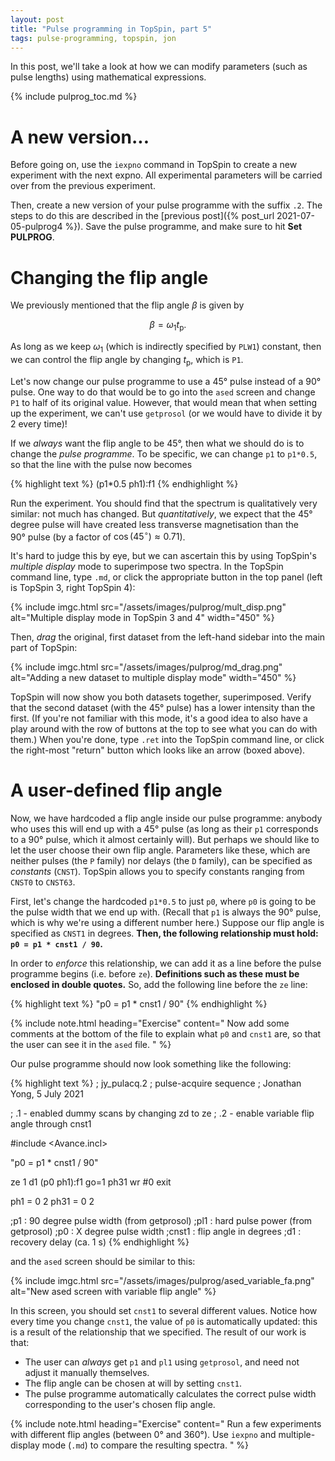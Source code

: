 ```yaml
---
layout: post
title: "Pulse programming in TopSpin, part 5"
tags: pulse-programming, topspin, jon
---
```


In this post, we'll take a look at how we can modify parameters (such as pulse lengths) using mathematical expressions.

{% include pulprog_toc.md %}

# A new version...

Before going on, use the `iexpno` command in TopSpin to create a new experiment with the next expno.
All experimental parameters will be carried over from the previous experiment.

Then, create a new version of your pulse programme with the suffix `.2`.
The steps to do this are described in the [previous post]({% post_url 2021-07-05-pulprog4 %}).
Save the pulse programme, and make sure to hit **Set PULPROG**.

# Changing the flip angle

We previously mentioned that the flip angle $\beta$ is given by

$$\beta = \omega_1 t_\mathrm{p}.$$

As long as we keep $\omega_1$ (which is indirectly specified by `PLW1`) constant, then we can control the flip angle by changing $t_\mathrm{p}$, which is `P1`.

Let's now change our pulse programme to use a 45° pulse instead of a 90° pulse.
One way to do that would be to go into the `ased` screen and change `P1` to half of its original value.
However, that would mean that when setting up the experiment, we can't use `getprosol` (or we would have to divide it by 2 every time)!

If we *always* want the flip angle to be 45°, then what we should do is to change the *pulse programme*.
To be specific, we can change `p1` to `p1*0.5`, so that the line with the pulse now becomes

{% highlight text %}
(p1*0.5 ph1):f1
{% endhighlight %}

Run the experiment.
You should find that the spectrum is qualitatively very similar: not much has changed.
But *quantitatively*, we expect that the 45° degree pulse will have created less transverse magnetisation than the 90° pulse (by a factor of $\cos(45^\circ) \approx 0.71$).

It's hard to judge this by eye, but we can ascertain this by using TopSpin's *multiple display* mode to superimpose two spectra.
In the TopSpin command line, type `.md`, or click the appropriate button in the top panel (left is TopSpin 3, right TopSpin 4):

{% include imgc.html 
src="/assets/images/pulprog/mult_disp.png"
alt="Multiple display mode in TopSpin 3 and 4"
width="450"
%}

Then, *drag* the original, first dataset from the left-hand sidebar into the main part of TopSpin:

{% include imgc.html 
src="/assets/images/pulprog/md_drag.png"
alt="Adding a new dataset to multiple display mode"
width="450"
%}

TopSpin will now show you both datasets together, superimposed.
Verify that the second dataset (with the 45° pulse) has a lower intensity than the first.
(If you're not familiar with this mode, it's a good idea to also have a play around with the row of buttons at the top to see what you can do with them.)
When you're done, type `.ret` into the TopSpin command line, or click the right-most "return" button which looks like an arrow (boxed above).

# A user-defined flip angle

Now, we have hardcoded a flip angle inside our pulse programme: anybody who uses this will end up with a 45° pulse (as long as their `p1` corresponds to a 90° pulse, which it almost certainly will).
But perhaps we should like to let the user choose their own flip angle.
Parameters like these, which are neither pulses (the `P` family) nor delays (the `D` family), can be specified as *constants* (`CNST`).
TopSpin allows you to specify constants ranging from `CNST0` to `CNST63`.

First, let's change the hardcoded `p1*0.5` to just `p0`, where `p0` is going to be the pulse width that we end up with.
(Recall that `p1` is always the 90° pulse, which is why we're using a different number here.)
Suppose our flip angle is specified as `CNST1` in degrees.
**Then, the following relationship must hold: `p0 = p1 * cnst1 / 90`.**

In order to *enforce* this relationship, we can add it as a line before the pulse programme begins (i.e. before `ze`).
**Definitions such as these must be enclosed in double quotes.**
So, add the following line before the `ze` line:

{% highlight text %}
"p0 = p1 * cnst1 / 90"
{% endhighlight %}

{% include note.html heading="Exercise" content="
Now add some comments at the bottom of the file to explain what `p0` and `cnst1` are, so that the user can see it in the `ased` file.
" %}

Our pulse programme should now look something like the following:

{% highlight text %}
; jy_pulacq.2
; pulse-acquire sequence
; Jonathan Yong, 5 July 2021

; .1 - enabled dummy scans by changing zd to ze
; .2 - enable variable flip angle through cnst1

#include <Avance.incl>

"p0 = p1 * cnst1 / 90"

ze
1 d1
(p0 ph1):f1
go=1 ph31
wr #0
exit

ph1 = 0 2
ph31 = 0 2

;p1    : 90 degree pulse width (from getprosol)
;pl1   : hard pulse power (from getprosol)
;p0    : X degree pulse width
;cnst1 : flip angle in degrees
;d1    : recovery delay (ca. 1 s)
{% endhighlight %}

and the `ased` screen should be similar to this:

{% include imgc.html
src="/assets/images/pulprog/ased_variable_fa.png"
alt="New ased screen with variable flip angle"
%}

In this screen, you should set `cnst1` to several different values.
Notice how every time you change `cnst1`, the value of `p0` is automatically updated: this is a result of the relationship that we specified.
The result of our work is that:

 - The user can *always* get `p1` and `pl1` using `getprosol`, and need not adjust it manually themselves.
 - The flip angle can be chosen at will by setting `cnst1`.
 - The pulse programme automatically calculates the correct pulse width corresponding to the user's chosen flip angle.

{% include note.html heading="Exercise" content="
Run a few experiments with different flip angles (between 0° and 360°). Use `iexpno` and multiple-display mode (`.md`) to compare the resulting spectra.
" %}

